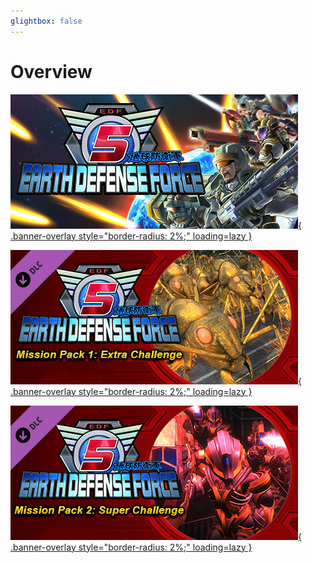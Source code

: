 ```yaml
---
glightbox: false
---
```


# Overview

<p markdown>

  [![Base Game](../images/base_game.jpg){ .banner-overlay style="border-radius: 2%;" loading=lazy }](Base/index.md)

  [![Mission Pack 1](../images/mission_pack_1.jpg){ .banner-overlay style="border-radius: 2%;" loading=lazy }](DLC1/index.md)

  [![Mission Pack 2](../images/mission_pack_2.jpg){ .banner-overlay style="border-radius: 2%;" loading=lazy }](DLC2/index.md)

</p>

